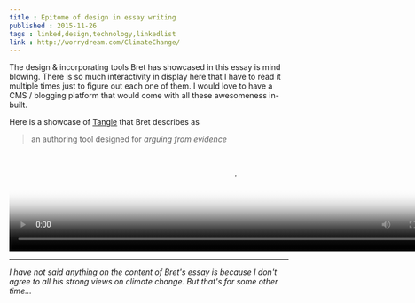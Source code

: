 ```yaml
---
title : Epitome of design in essay writing
published : 2015-11-26
tags : linked,design,technology,linkedlist
link : http://worrydream.com/ClimateChange/
---
```


The design & incorporating tools Bret has showcased in this essay is mind blowing. There is so much interactivity in display here that I have to read it multiple times just to figure out each one of them. I would love to have a CMS / blogging platform that would come with all these awesomeness in-built.

Here is a showcase of [Tangle](http://worrydream.com/Tangle/) that Bret describes as

> an authoring tool designed for *arguing from evidence*

<video width="800" height="180" poster="Images/06-autocomplete-poster.jpg" controls="controls">
 <source src="https://s3.amazonaws.com/worrydream.com/ClimateChange/Video/06-autocomplete.mov" type="video/mp4">
 <source src="https://s3.amazonaws.com/worrydream.com/ClimateChange/Video/05-autocomplete.webm" type="video/webm">
</video>

---

*I have not said anything on the content of Bret's essay is because I don't agree to all his strong views on climate change. But that's for some other time...*